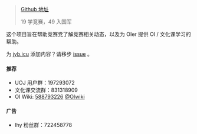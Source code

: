 > [Github 地址](https://github.com/jybicu/jyb.icu/)
> 
> 19 学竞赛，49 入国军

这个项目旨在帮助竞赛党了解竞赛相关动态，以及为 OIer 提供 OI / 文化课学习的帮助。

为 [jyb.icu](/) 添加内容？请移步 [issue](https://github.com/jybicu/jyb.icu/issues/4) 。

#### 推荐

* UOJ 用户群：197293072
* 文化课交流群：831318909
* OI Wiki: [588793226](https://jq.qq.com/?_wv=1027&k=5EfkM6K) [@OIwiki](https://t.me/OIwiki)

#### 广告

* lhy 粉丝群：722458778
